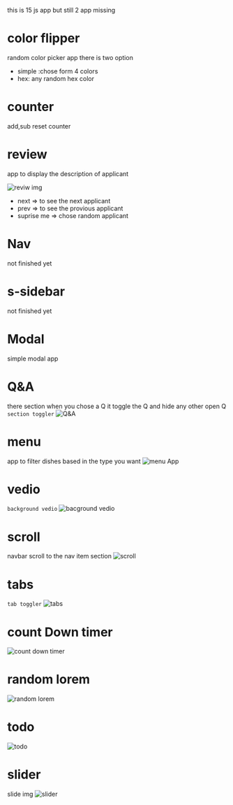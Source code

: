 this is 15 js app but still 2 app missing

# color flipper

random color picker app there is two option

- simple :chose form 4 colors
- hex: any random hex color

# counter

add,sub reset counter

# review

app to display the description of applicant

![reviw img](./img/3-review.png)

- next => to see the next applicant
- prev => to see the provious applicant
- suprise me => chose random applicant

# Nav

not finished yet

# s-sidebar

not finished yet

# Modal

simple modal app

# Q&A

there section when you chose a Q it toggle the Q and hide any other open Q
`section toggler`
![Q&A](./img/7-Q&A.png)

# menu

app to filter dishes based in the type you want
![menu App](./img/8-menu.png)

# vedio

`background vedio`
![bacground vedio](./img/9-video.png)

# scroll

navbar scroll to the nav item section
![scroll](./img/10-scroll.png)

# tabs

`tab toggler`
![tabs](./img/11-tabs.png)

# count Down timer

![count down timer](./img/12-countDown.png)

# random lorem

![random lorem](./img/13-randomLorem.png)

# todo

![todo](./img/14-todo.png)

# slider

slide img
![slider](./img/15-slider.png)
